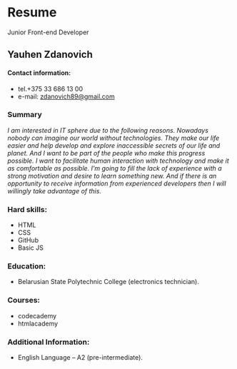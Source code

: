 # Resume
Junior Front-end Developer
## Yauhen Zdanovich
#### Contact information:
* tel.+375 33 686 13 00
* e-mail: zdanovich89@gmail.com

### Summary

_I am interested in IT sphere due to the following reasons. Nowadays nobody can imagine our world without technologies. They make our life easier and help develop and explore inaccessible secrets of our life and planet. And I want to be part of the people who make this progress possible. I want to facilitate human interaction with technology and make it as comfortable as possible. I’m going to fill the lack of experience with a strong motivation and desire to learn something new. And if there is an opportunity to receive information from experienced developers then I will willingly take advantage of this._

### Hard skills:
* HTML
* CSS
* GitHub
* Basic JS

### Education:
* Belarusian State Polytechnic College (electronics technician).

### Courses:
* codecademy
* htmlacademy

### Additional Information:
* English Language – A2 (pre-intermediate).